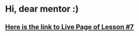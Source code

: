 # Hi, dear mentor :)

## [Here is the link to Live Page of Lesson #7](https://preinspiron.github.io/goit-markup-hw-07/)
